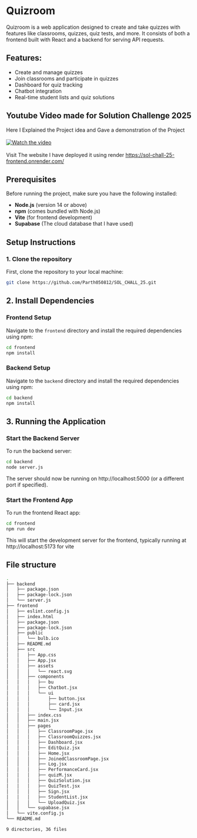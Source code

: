
# Quizroom

Quizroom is a web application designed to create and take quizzes with features like classrooms, quizzes, quiz tests, and more. It consists of both a frontend built with React and a backend for serving API requests.

## Features:
- Create and manage quizzes
- Join classrooms and participate in quizzes
- Dashboard for quiz tracking
- Chatbot integration
- Real-time student lists and quiz solutions
## Youtube Video made for Solution Challenge 2025
Here I Explained the Project idea and Gave a demonstration of the Project <br><br>
[![Watch the video](https://github.com/user-attachments/assets/8e7e96e9-fb2b-4a39-9287-815abf78b861)](https://youtu.be/vCnu0zpsiTA)
<br><br>
Visit The website I have deployed it using render https://sol-chall-25-frontend.onrender.com/
## Prerequisites
Before running the project, make sure you have the following installed:

- **Node.js** (version 14 or above)
- **npm** (comes bundled with Node.js)
- **Vite** (for frontend development)
- **Supabase** (The cloud database that I have used)
## Setup Instructions

### 1. Clone the repository

First, clone the repository to your local machine:

```bash
git clone https://github.com/Parth050812/SOL_CHALL_25.git
```

## 2. Install Dependencies

### Frontend Setup
Navigate to the `frontend` directory and install the required dependencies using npm:

```bash
cd frontend
npm install
```

### Backend Setup
Navigate to the `backend` directory and install the required dependencies using npm:

```bash
cd backend
npm install
```
## 3. Running the Application
### Start the Backend Server
To run the backend server:
```bash
cd backend
node server.js
```
The server should now be running on http://localhost:5000 (or a different port if specified).

### Start the Frontend App
To run the frontend React app:
```bash
cd frontend
npm run dev
```
This will start the development server for the frontend, typically running at http://localhost:5173 for vite

## File structure
```bash
.
├── backend
│   ├── package.json
│   ├── package-lock.json
│   └── server.js
├── frontend
│   ├── eslint.config.js
│   ├── index.html
│   ├── package.json
│   ├── package-lock.json
│   ├── public
│   │   └── bulb.ico
│   ├── README.md
│   ├── src
│   │   ├── App.css
│   │   ├── App.jsx
│   │   ├── assets
│   │   │   └── react.svg
│   │   ├── components
│   │   │   ├── bu
│   │   │   ├── Chatbot.jsx
│   │   │   └── ui
│   │   │       ├── button.jsx
│   │   │       ├── card.jsx
│   │   │       └── Input.jsx
│   │   ├── index.css
│   │   ├── main.jsx
│   │   ├── pages
│   │   │   ├── ClassroomPage.jsx
│   │   │   ├── ClassroomQuizzes.jsx
│   │   │   ├── Dashboard.jsx
│   │   │   ├── EditQuiz.jsx
│   │   │   ├── Home.jsx
│   │   │   ├── JoinedClassroomPage.jsx
│   │   │   ├── Log.jsx
│   │   │   ├── PerformanceCard.jsx
│   │   │   ├── quizM.jsx
│   │   │   ├── QuizSolution.jsx
│   │   │   ├── QuizTest.jsx
│   │   │   ├── Sign.jsx
│   │   │   ├── StudentList.jsx
│   │   │   └── UploadQuiz.jsx
│   │   └── supabase.jsx
│   └── vite.config.js
└── README.md

9 directories, 36 files
```

